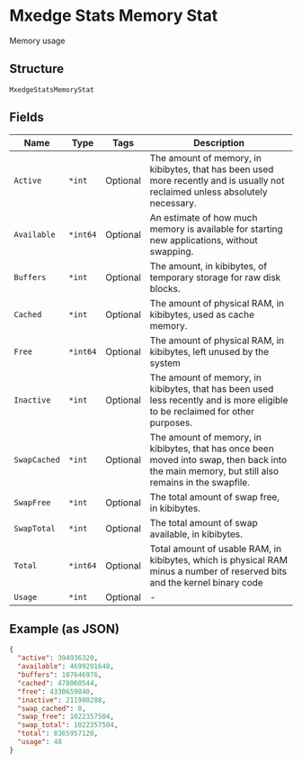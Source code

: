 
# Mxedge Stats Memory Stat

Memory usage

## Structure

`MxedgeStatsMemoryStat`

## Fields

| Name | Type | Tags | Description |
|  --- | --- | --- | --- |
| `Active` | `*int` | Optional | The amount of memory, in kibibytes, that has been used more recently and is usually not reclaimed unless absolutely necessary. |
| `Available` | `*int64` | Optional | An estimate of how much memory is available for starting new applications, without swapping. |
| `Buffers` | `*int` | Optional | The amount, in kibibytes, of temporary storage for raw disk blocks. |
| `Cached` | `*int` | Optional | The amount of physical RAM, in kibibytes, used as cache memory. |
| `Free` | `*int64` | Optional | The amount of physical RAM, in kibibytes, left unused by the system |
| `Inactive` | `*int` | Optional | The amount of memory, in kibibytes, that has been used less recently and is more eligible to be reclaimed for other purposes. |
| `SwapCached` | `*int` | Optional | The amount of memory, in kibibytes, that has once been moved into swap, then back into the main memory, but still also remains in the swapfile. |
| `SwapFree` | `*int` | Optional | The total amount of swap free, in kibibytes. |
| `SwapTotal` | `*int` | Optional | The total amount of swap available, in kibibytes. |
| `Total` | `*int64` | Optional | Total amount of usable RAM, in kibibytes, which is physical RAM minus a number of reserved bits and the kernel binary code |
| `Usage` | `*int` | Optional | - |

## Example (as JSON)

```json
{
  "active": 394936320,
  "available": 4699291648,
  "buffers": 107646976,
  "cached": 478060544,
  "free": 4330659840,
  "inactive": 211980288,
  "swap_cached": 0,
  "swap_free": 1022357504,
  "swap_total": 1022357504,
  "total": 8365957120,
  "usage": 48
}
```

